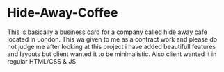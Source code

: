 # Hide-Away-Coffee
This is basically a business card for a company called hide away cafe located in London. This wa given to me as a contract work and please do not judge me after looking at this project i have added beautifull features and layouts but client wanted it to be minimalistic. Also client wanted it in regular HTML/CSS &amp; JS
